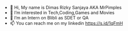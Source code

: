 - 👋 Hi, My name is Dimas Rizky Sanjaya AKA MrPimples
- 👀 I’m interested in Tech,Coding,Games and Movies
- 🌱 I’m an Intern on Blibli as SDET or QA
- 📫 You can reach me on my linkedin https://s.id/1qFmH

<!---
MrPimples/MrPimples is a ✨ special ✨ repository because its `README.md` (this file) appears on your GitHub profile.
You can click the Preview link to take a look at your changes.
--->
